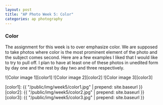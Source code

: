 ```yaml
---
layout: post
title: "AP Photo Week 5: Color"
categories: ap photography
---
```


### Color
The assignment for this week is to over emphasize color. We are supposed
to take photos where color is the most prominent element of the photo
and the subject comes second. Here are a few examples I liked that I
would like to try to pull off. I plan to have at least one of these
photos in unedited form by day one and the rest by day two and three
respectively.

![Color image 1][color1]
![Color image 2][color2]
![Color image 3][color3]

[color1]: {{ "/public/img/week5/color1.jpg" | prepend: site.baseurl }}
[color2]: {{ "/public/img/week5/color2.jpg" | prepend: site.baseurl }}
[color3]: {{ "/public/img/week5/color3.jpg" | prepend: site.baseurl }}
